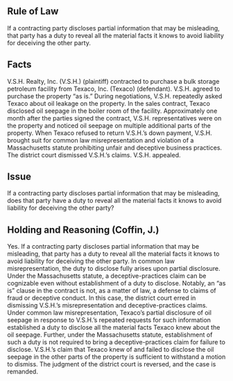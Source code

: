 ## Rule of Law

If a contracting party discloses partial information that may be misleading, that party has a duty to reveal all the material facts it knows to avoid liability for deceiving the other party.

## Facts

V.S.H. Realty, Inc. (V.S.H.) (plaintiff) contracted to purchase a bulk storage petroleum facility from Texaco, Inc. (Texaco) (defendant). V.S.H. agreed to purchase the property “as is.” During negotiations, V.S.H. repeatedly asked Texaco about oil leakage on the property. In the sales contract, Texaco disclosed oil seepage in the boiler room of the facility. Approximately one month after the parties signed the contract, V.S.H. representatives were on the property and noticed oil seepage on multiple additional parts of the property. When Texaco refused to return V.S.H.’s down payment, V.S.H. brought suit for common law misrepresentation and violation of a Massachusetts statute prohibiting unfair and deceptive business practices. The district court dismissed V.S.H.’s claims. V.S.H. appealed.

## Issue

If a contracting party discloses partial information that may be misleading, does that party have a duty to reveal all the material facts it knows to avoid liability for deceiving the other party?

## Holding and Reasoning (Coffin, J.)

Yes. If a contracting party discloses partial information that may be misleading, that party has a duty to reveal all the material facts it knows to avoid liability for deceiving the other party. In common law misrepresentation, the duty to disclose fully arises upon partial disclosure. Under the Massachusetts statute, a deceptive-practices claim can be cognizable even without establishment of a duty to disclose. Notably, an “as is” clause in the contract is not, as a matter of law, a defense to claims of fraud or deceptive conduct. In this case, the district court erred in dismissing V.S.H.’s misrepresentation and deceptive-practices claims. Under common law misrepresentation, Texaco’s partial disclosure of oil seepage in response to V.S.H.’s repeated requests for such information established a duty to disclose all the material facts Texaco knew about the oil seepage. Further, under the Massachusetts statute, establishment of such a duty is not required to bring a deceptive-practices claim for failure to disclose. V.S.H.’s claim that Texaco knew of and failed to disclose the oil seepage in the other parts of the property is sufficient to withstand a motion to dismiss. The judgment of the district court is reversed, and the case is remanded.